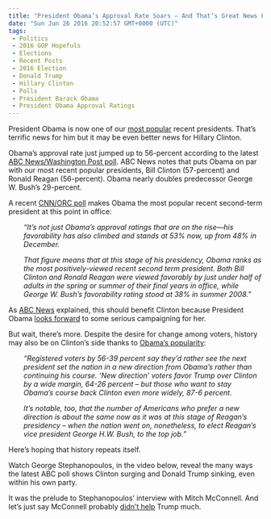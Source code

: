```yaml
---
title: "President Obama’s Approval Rate Soars – And That’s Great News For Clinton"
date: "Sun Jun 26 2016 20:52:57 GMT+0000 (UTC)"
tags: 
 - Politics
 - 2016 GOP Hopefuls
 - Elections
 - Recent Posts
 - 2016 Election
 - Donald Trump
 - Hillary Clinton
 - Polls
 - President Barack Obama
 - President Obama Approval Ratings
---
```

<p>President Obama is now one of our <a href="http://www.cnn.com/2016/06/24/politics/obama-approval-rating-presidency-cnn-orc-poll/index.html" onclick="__gaTracker(&apos;send&apos;, &apos;event&apos;, &apos;outbound-article&apos;, &apos;http://www.cnn.com/2016/06/24/politics/obama-approval-rating-presidency-cnn-orc-poll/index.html&apos;, &apos;most popular&apos;);" target="_blank">most popular</a> recent presidents. That&#x2019;s terrific news for him but it may be even better news for Hillary Clinton.</p><p>Obama&#x2019;s approval rate just jumped up to 56-percent according to the latest <a href="http://abcnews.go.com/Politics/clinton-opens-12-point-lead-trump-thirds-biased/story?id=40114224" onclick="__gaTracker(&apos;send&apos;, &apos;event&apos;, &apos;outbound-article&apos;, &apos;http://abcnews.go.com/Politics/clinton-opens-12-point-lead-trump-thirds-biased/story?id=40114224&apos;, &apos;ABC News/Washington Post poll&apos;);" target="_blank">ABC News/Washington Post poll</a>. ABC News notes that puts Obama on par with our most recent popular presidents, Bill Clinton (57-percent) and Ronald Reagan (56-percent). Obama nearly doubles predecessor George W. Bush&#x2019;s 29-percent.</p><p>A recent <a href="http://www.cnn.com/2016/06/24/politics/obama-approval-rating-presidency-cnn-orc-poll/index.html" onclick="__gaTracker(&apos;send&apos;, &apos;event&apos;, &apos;outbound-article&apos;, &apos;http://www.cnn.com/2016/06/24/politics/obama-approval-rating-presidency-cnn-orc-poll/index.html&apos;, &apos;CNN/ORC poll&apos;);" target="_blank">CNN/ORC poll</a> makes Obama the most popular recent second-term president at this point in office:</p><p style="padding-left: 30px;"><em>&#x201C;It&#x2019;s not just Obama&#x2019;s approval ratings that are on the rise&#x2014;his favorability has also climbed and stands at 53% now, up from 48% in December.</em></p><p style="padding-left: 30px;"><em>That figure means that at this stage of his presidency, Obama ranks as the most positively-viewed recent second term president. Both Bill Clinton and Ronald Reagan were viewed favorably by just under half of adults in the spring or summer of their final years in office, while George W. Bush&#x2019;s favorability rating stood at 38% in summer 2008.&#x201D;</em></p><p>As <a href="http://abcnews.go.com/Politics/clinton-opens-12-point-lead-trump-thirds-biased/story?id=40114224" onclick="__gaTracker(&apos;send&apos;, &apos;event&apos;, &apos;outbound-article&apos;, &apos;http://abcnews.go.com/Politics/clinton-opens-12-point-lead-trump-thirds-biased/story?id=40114224&apos;, &apos;ABC News&apos;);" target="_blank">ABC News</a> explained, this should benefit Clinton because President Obama <a href="http://www.nytimes.com/2016/06/10/us/politics/obama-hillary-clinton-endorsement.html?_r=0" onclick="__gaTracker(&apos;send&apos;, &apos;event&apos;, &apos;outbound-article&apos;, &apos;http://www.nytimes.com/2016/06/10/us/politics/obama-hillary-clinton-endorsement.html?_r=0&apos;, &apos;looks forward&apos;);" target="_blank">looks forward</a> to some serious campaigning for her.</p><p>But wait, there&#x2019;s more. Despite the desire for change among voters, history may also be on Clinton&#x2019;s side thanks to <a href="http://abcnews.go.com/Politics/clinton-opens-12-point-lead-trump-thirds-biased/story?id=40114224" onclick="__gaTracker(&apos;send&apos;, &apos;event&apos;, &apos;outbound-article&apos;, &apos;http://abcnews.go.com/Politics/clinton-opens-12-point-lead-trump-thirds-biased/story?id=40114224&apos;, &apos;Obama&#x2019;s popularity&apos;);" target="_blank">Obama&#x2019;s popularity</a>:</p><p style="padding-left: 30px;"><em>&#x201C;Registered voters by 56-39 percent say they&#x2019;d rather see the next president set the nation in a new direction from Obama&#x2019;s rather than continuing his course. &#x2018;New direction&#x2019; voters favor Trump over Clinton by a wide margin, 64-26 percent &#x2013; but those who want to stay Obama&#x2019;s course back Clinton even more widely, 87-6 percent.</em></p><p style="padding-left: 30px;"><em>It&#x2019;s notable, too, that the number of Americans who prefer a new direction is about the same now as it was at this stage of Reagan&#x2019;s presidency &#x2013; when the nation went on, nonetheless, to elect Reagan&#x2019;s vice president George H.W. Bush, to the top job.&#x201D;</em></p><p>Here&#x2019;s hoping that history repeats itself.</p><p>Watch George Stephanopoulos, in the video below, reveal the many ways the latest ABC poll shows Clinton surging and Donald Trump sinking, even within his own party.</p><p>It was the prelude to Stephanopoulos&#x2019; interview with Mitch McConnell. And let&#x2019;s just say McConnell probably <a href="http://www.liberalamerica.org/2016/06/26/mitch-mcconnell-refuses-say-thinks-trump-qualified-president-video/" target="_blank">didn&#x2019;t help</a> Trump much.</p>